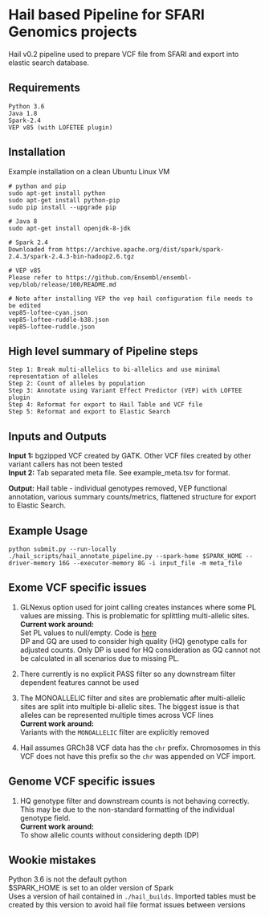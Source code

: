 # Hail based Pipeline for SFARI Genomics projects
Hail v0.2 pipeline used to prepare VCF file from SFARI and export into elastic search database.

## Requirements
```
Python 3.6
Java 1.8
Spark-2.4
VEP v85 (with LOFETEE plugin)
```

## Installation
Example installation on a clean Ubuntu Linux VM
```
# python and pip
sudo apt-get install python
sudo apt-get install python-pip
sudo pip install --upgrade pip

# Java 8
sudo apt-get install openjdk-8-jdk

# Spark 2.4
Downloaded from https://archive.apache.org/dist/spark/spark-2.4.3/spark-2.4.3-bin-hadoop2.6.tgz

# VEP v85
Please refer to https://github.com/Ensembl/ensembl-vep/blob/release/100/README.md

# Note after installing VEP the vep hail configuration file needs to be edited
vep85-loftee-cyan.json
vep85-loftee-ruddle-b38.json
vep85-loftee-ruddle.json
```


## High level summary of Pipeline steps
```
Step 1: Break multi-allelics to bi-allelics and use minimal representation of alleles
Step 2: Count of alleles by population
Step 3: Annotate using Variant Effect Predictor (VEP) with LOFTEE plugin
Step 4: Reformat for export to Hail Table and VCF file
Step 5: Reformat and export to Elastic Search
```


## Inputs and Outputs
**Input 1:** bgzipped VCF created by GATK. Other VCF files created by other variant callers has not been tested  
**Input 2:** Tab separated meta file. See example_meta.tsv for format.  

**Output:** Hail table - individual genotypes removed, VEP functional annotation, various summary counts/metrics, flattened structure for export to Elastic Search.

## Example Usage
```
python submit.py --run-locally ./hail_scripts/hail_annotate_pipeline.py --spark-home $SPARK_HOME --driver-memory 16G --executor-memory 8G -i input_file -m meta_file
```


## Exome VCF specific issues
1. GLNexus option used for joint calling creates instances where some PL values are missing. This is problematic for splittling multi-allelic sites.  
**Current work around:**  
Set PL values to null/empty. Code is <a href="https://github.com/leklab/sfari_hail/commit/d8bf0f206c762ce2f5ccbba1cdca4b1f4e655d74">here</a>  
DP and GQ are used to consider high quality (HQ) genotype calls for adjusted counts. Only DP is used for HQ consideration as GQ cannot not be calculated in all scenarios due to missing PL.  

2. There currently is no explicit PASS filter so any downstream filter dependent features cannot be used

3. The MONOALLELIC filter and sites are problematic after multi-allelic sites are split into multiple bi-allelic sites. The biggest issue is that alleles can be represented multiple times across VCF lines  
**Current work around:**  
Variants with the `MONOALLELIC` filter are explicitly removed

4. Hail assumes GRCh38 VCF data has the `chr` prefix. Chromosomes in this VCF does not have this prefix so the `chr` was appended on VCF import.

## Genome VCF specific issues
1. HQ genotype filter and downstream counts is not behaving correctly. This may be due to the non-standard formatting of the individual genotype field.  
**Current work around:**  
To show allelic counts without considering depth (DP)  

## Wookie mistakes
Python 3.6 is not the default python  
$SPARK_HOME is set to an older version of Spark  
Uses a version of hail contained in `./hail_builds`. Imported tables must be created by this version to avoid hail file format issues between versions  




